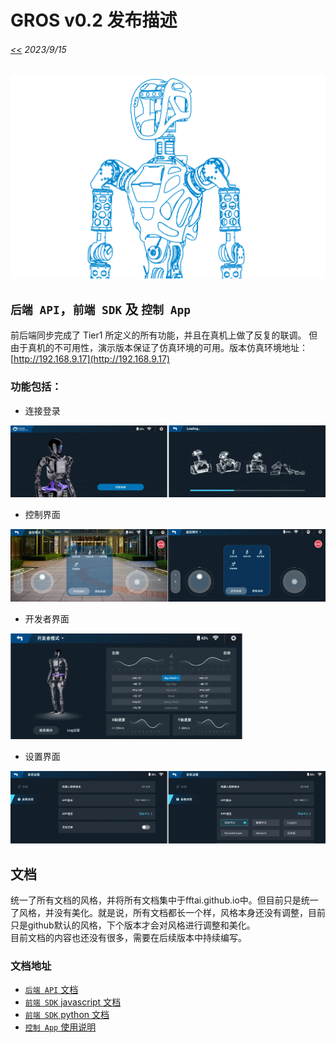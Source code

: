 # GROS v0.2 发布描述
###### [<<](readme.md) 2023/9/15 

![](pics/gr1half.png)

## `后端 API`，`前端 SDK` 及 `控制 App`
前后端同步完成了 Tier1 所定义的所有功能，并且在真机上做了反复的联调。 但由于真机的不可用性，演示版本保证了仿真环境的可用。版本仿真环境地址：[http://192.168.9.17](http://192.168.9.17)

### 功能包括：
* 连接登录

![](pics/v0.2/login.png)

* 控制界面

![](pics/v0.2/control.png)

* 开发者界面

![](pics/v0.2/developer.png)

* 设置界面

![](pics/v0.2/setting.png)


## 文档
统一了所有文档的风格，并将所有文档集中于fftai.github.io中。但目前只是统一了风格，并没有美化。就是说，所有文档都长一个样，风格本身还没有调整，目前只是github默认的风格，下个版本才会对风格进行调整和美化。  
目前文档的内容也还没有很多，需要在后续版本中持续编写。

### 文档地址
* [`后端 API` 文档](docs/server_api/)
* [`前端 SDK` javascript 文档](docs/sdk_js/)
* [`前端 SDK` python 文档](docs/sdk_js/)
* [`控制 App` 使用说明](docs/app/)